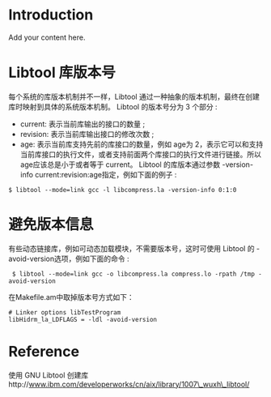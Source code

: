 # Introduction #

Add your content here.


# Libtool 库版本号 #
每个系统的库版本机制并不一样，Libtool 通过一种抽象的版本机制，最终在创建库时映射到具体的系统版本机制。
Libtool 的版本号分为 3 个部分 :
  * current: 表示当前库输出的接口的数量 ;
  * revision: 表示当前库输出接口的修改次数 ;
  * age: 表示当前库支持先前的库接口的数量，例如 age为 2，表示它可以和支持当前库接口的执行文件，或者支持前面两个库接口的执行文件进行链接。所以 age应该总是小于或者等于 current。
Libtool 的库版本通过参数 -version-info current:revision:age指定，例如下面的例子 :
```
$ libtool --mode=link gcc -l libcompress.la -version-info 0:1:0 
```
# 避免版本信息 #
有些动态链接库，例如可动态加载模块，不需要版本号，这时可使用 Libtool 的 -avoid-version选项，例如下面的命令 :
```
 $ libtool --mode=link gcc -o libcompress.la compress.lo -rpath /tmp -avoid-version 
```
在Makefile.am中取掉版本号方式如下：
```
# Linker options libTestProgram
libHidrm_la_LDFLAGS = -ldl -avoid-version
```
# Reference #
使用 GNU Libtool 创建库http://www.ibm.com/developerworks/cn/aix/library/1007\_wuxh\_libtool/